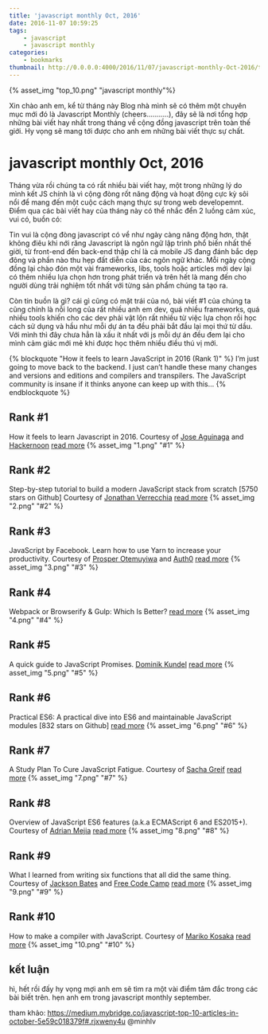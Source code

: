 ```yaml
---
title: 'javascript monthly Oct, 2016'
date: 2016-11-07 10:59:25
tags: 
	- javascript
	- javascript monthly
categories:
	- bookmarks
thumbnail: http://0.0.0.0:4000/2016/11/07/javascript-monthly-Oct-2016/thumb.png	
---
```

{% asset_img "top_10.png" "javascript monthly"%}

Xin chào anh em, kể từ tháng này Blog nhà mình sẽ có thêm một chuyên mục mới đó là Javascript Monthly (cheers...........), đây sẽ là nơi tổng hợp những bài viết hay nhất trong tháng về cộng đồng javascript trên toàn thế giới. Hy vọng sẽ mang tới được cho anh em những bài viết thực sự chất.
<!--more-->
# javascript monthly Oct, 2016

Tháng vừa rồi chúng ta có rất nhiều bài viết hay, một trong những lý do mình kết JS chính là vì cộng đòng rốt năng động và hoạt động cực kỳ sôi nổi để mang đến một cuộc cách mạng thực sự trong web developemnt. Điểm qua các bài viết hay của tháng này có thể nhắc đển 2 luồng cảm xúc, vui có, buồn có:

Tin vui là cộng đòng javascript có vể như ngày càng năng động hơn, thật không điêu khi nới răng Javascript là ngôn ngữ lập trình phổ biến nhất thế giời, từ front-end đến back-end thập chí là cả mobile JS đang đánh bắc dẹp đông và phần nào thu hẹp đất diễn của các ngôn ngữ khác. Mỗi ngày cộng đồng lại chào đón một vài frameworks, libs, tools hoặc articles mới dev lại có thêm nhiều lựa chọn hơn trong phát triển và trên hết là mang đến cho người dùng trải nghiệm tốt nhất với từng sản phẩm chúng ta tạo ra.

Còn tin buồn là gì? cái gì cũng có mặt trái của nó, bài viết #1 của chúng ta cũng chính là nỗi long của rất nhiều anh em dev, quá nhiều frameworks, quá nhiều tools khiến cho các dev phải vật lộn rất nhiều từ việc lựa chọn rồi học cách sử dụng và hầu như mỗi dự án ta đều phải bắt đầu lại mọi thứ từ dầu. Với mình thì đây chưa hẳn là xấu ít nhất với js mỗi dự án đều đem lại cho mình cảm giác mới mẻ khi được học thêm nhiều điều thú vị mới.

{% blockquote  "How it feels to learn JavaScript in 2016 (Rank 1)" %}
I’m just going to move back to the backend. I just can’t handle these many changes and versions and editions and compilers and transpilers. The JavaScript community is insane if it thinks anyone can keep up with this...
{% endblockquote %}

## Rank #1
How it feels to learn Javascript in 2016. Courtesy of [Jose Aguinaga](https://medium.com/u/4eb81b32b99a) and [Hackernoon](https://medium.com/u/4a8a924edf41)
[read more](https://hackernoon.com/how-it-feels-to-learn-javascript-in-2016-d3a717dd577f#.tzyr3yakf)
{% asset_img "1.png" "#1" %}

## Rank #2
Step-by-step tutorial to build a modern JavaScript stack from scratch [5750 stars on Github] Courtesy of [Jonathan Verrecchia](https://medium.com/u/531775ae921b)
[read more](https://github.com/verekia/js-stack-from-scratch?utm_source=mybridge&utm_medium=blog&utm_campaign=read_more)
{% asset_img "2.png" "#2" %}

## Rank #3
JavaScript by Facebook. Learn how to use Yarn to increase your productivity. Courtesy of [Prosper Otemuyiwa](https://medium.com/u/9e13edbcb55f) and [Auth0](https://medium.com/u/9ef9638b3092)
[read more](https://auth0.com/blog/five-things-you-can-do-with-yarn?utm_source=mybridge&utm_medium=blog&utm_campaign=read_more)
{% asset_img "3.png" "#3" %}

## Rank #4
Webpack or Browserify & Gulp: Which Is Better?
[read more](https://auth0.com/blog/five-things-you-can-do-with-yarn?utm_source=mybridge&utm_medium=blog&utm_campaign=read_more)
{% asset_img "4.png" "#4" %}

## Rank #5 
A quick guide to JavaScript Promises. [Dominik Kundel](https://medium.com/u/fca129c29b73)
[read more](https://www.twilio.com/blog/2016/10/guide-to-javascript-promises.html?utm_source=mybridge&utm_medium=blog&utm_campaign=read_more)
{% asset_img "5.png" "#5" %}

## Rank #6
Practical ES6: A practical dive into ES6 and maintainable JavaScript modules [832 stars on Github]
[read more](https://github.com/mjavascript/practical-es6?utm_source=mybridge&utm_medium=blog&utm_campaign=read_more)
{% asset_img "6.png" "#6" %}

## Rank #7
A Study Plan To Cure JavaScript Fatigue. Courtesy of [Sacha Greif](https://medium.com/u/156e844b0e31)
[read more](https://medium.com/@sachagreif/a-study-plan-to-cure-javascript-fatigue-8ad3a54f2eb1?utm_source=mybridge&utm_medium=blog&utm_campaign=read_more)
{% asset_img "7.png" "#7" %}

## Rank #8
Overview of JavaScript ES6 features (a.k.a ECMAScript 6 and ES2015+). Courtesy of [Adrian Mejia](https://medium.com/u/e86755444968)
[read more](http://adrianmejia.com/blog/2016/10/19/Overview-of-JavaScript-ES6-features-a-k-a-ECMAScript-6-and-ES2015?utm_source=mybridge&utm_medium=blog&utm_campaign=read_more)
{% asset_img "8.png" "#8" %}

## Rank #9
What I learned from writing six functions that all did the same thing. Courtesy of [Jackson Bates](https://medium.com/u/8f91301d8667) and [Free Code Camp](https://medium.com/u/8b318225c16a)
[read more](https://medium.freecodecamp.com/what-i-learned-from-writing-six-functions-that-all-did-the-same-thing-b38fd48f0d55?utm_source=mybridge&utm_medium=blog&utm_campaign=read_more)
{% asset_img "9.png" "#9" %}

## Rank #10 
How to make a compiler with JavaScript. Courtesy of [Mariko Kosaka](https://medium.com/u/12579b0cb1b5)
[read more](https://medium.com/@kosamari/how-to-be-a-compiler-make-a-compiler-with-javascript-4a8a13d473b4?utm_source=mybridge&utm_medium=blog&utm_campaign=read_more)
{% asset_img "10.png" "#10" %}

## kết luận
hì, hết rồi đấy hy vọng mợi anh em sẽ tìm ra một vài điểm tâm đắc trong các bài biết trên. hẹn anh em trong javascript monthly september.

tham khảo: https://medium.mybridge.co/javascript-top-10-articles-in-october-5e59c018379f#.rjxweny4u
@minhlv